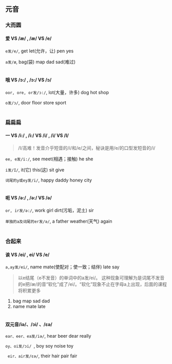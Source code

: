 ## 元音
### 大而圆

#### 爱 VS /æ/ , /æ/ VS /e/

`e发/e/`, get let(允许，让) pen yes

`a发/æ`, bag(袋) map dad sad(难过)
<br><br>

#### 哦 VS /ɔ:/ , /ɔ:/ VS /ɔ/

`oor, ore, or发/ɔ:/`, lot(大量，许多) dog hot shop

`o发/ɔ/`, door floor store sport
<br><br>

### 扁扁扁

#### 一 VS /i:/ , /i:/ VS /i/ , /i/ VS /I/

> /I/高难！发音介乎短音的/i/和/e/之间，秘诀是用/e/的口型发短音的/i/

`ee, e发/i:/`, see meet(相遇；接触) he she

`i发/I/`, it(它) this(这) sit give

`词尾的y或ey发/i/`, happy daddy honey city 
<br><br>

#### 呃 VS /ə:/ , /ə:/ VS /ə/

`or, ir发/ə:/`, work girl dirt(污垢，泥土) sir 

`单独的a及词尾的er发/ə/`,  a father weather(天气) again 
<br><br>

### 合起来

#### 诶 VS /ei/ , ei/ VS /e/

`a,ay发/ei/`, name mate(使配对；使一致；结伴) late say 

> 以e结尾（e不发音）的单词中的a发/ei/。 这种现象可理解为是词尾不发音的e把/æ/的音“软化”成了/ei/。“软化”现象不止在字母a上出现，后面的课程将积累更多

1. bag map sad dad 
2. name mate late
<br><br>
#### 双元音/iə/、/ɔi/ 、/εə/

` ear、eer、ea发/iə/ `, hear beer dear really 

`oy、oi发/ɔi/ `, boy soy noise toy 

` eir、air发/εə/`,  their hair pair fair 